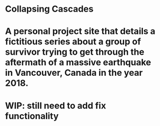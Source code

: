 # Collapsing Cascades
# 
# A personal project site that details a fictitious series about a group of survivor trying to get through the aftermath of a massive earthquake in Vancouver, Canada in the year 2018.
#
# WIP: still need to add fix functionality
